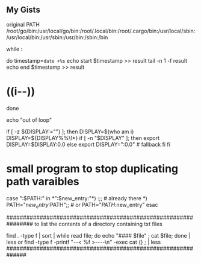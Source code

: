 
## My Gists

original PATH  /root/go/bin:/usr/local/go/bin:/root/.local/bin:/root/.cargo/bin:/usr/local/sbin:/usr/local/bin:/usr/sbin:/usr/bin:/sbin:/bin


while :

do
 timestamp=`date +%s`
    echo start $timestamp >> result
        tail -n 1 -f result
    echo end $timestamp >> result
#       ((i--))
done

echo "out of loop"

if [ -z ${DISPLAY:=""} ]; then
    DISPLAY=$(who am i)
    DISPLAY=${DISPLAY%%\!*}
    if [ -n "$DISPLAY" ]; then
        export DISPLAY=$DISPLAY:0.0
    else
        export DISPLAY=":0.0"  # fallback
    fi
fi

# small program to stop duplicating path varaibles
case ":$PATH:" in
  *":$new_entry:"*) :;; # already there
  *) PATH="$new_entry:$PATH";; # or PATH="$PATH:$new_entry"
esac

################################################################
to list the contents of a directory containing txt files

find . -type f | sort | while read file; do echo "#### $file" ; cat $file; done | less
or
find -type f -printf "--< %f >----\n" -exec cat {} \; | less
##############################################################
